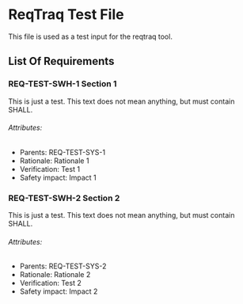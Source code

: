# ReqTraq Test File

This file is used as a test input for the reqtraq tool.

## List Of Requirements

### REQ-TEST-SWH-1 Section 1

This is just a test. This text does not mean anything, but must contain SHALL.

###### Attributes:
- Parents: REQ-TEST-SYS-1
- Rationale: Rationale 1
- Verification: Test 1
- Safety impact: Impact 1

### REQ-TEST-SWH-2 Section 2

This is just a test. This text does not mean anything, but must contain SHALL.

###### Attributes:
- Parents: REQ-TEST-SYS-2
- Rationale: Rationale 2
- Verification: Test 2
- Safety impact: Impact 2
